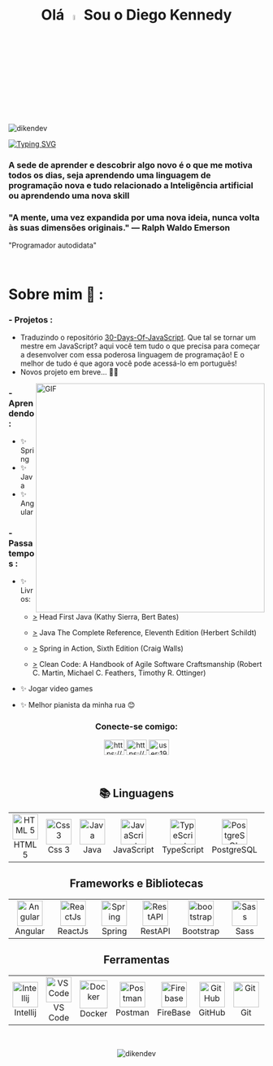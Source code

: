 <h1 align="center"> Olá <img src="https://media.giphy.com/media/hvRJCLFzcasrR4ia7z/giphy.gif" width="5%"> Sou o Diego Kennedy </h1>
<p align="left"> <img src="https://komarev.com/ghpvc/?username=dikendev&label=Profile%20views&color=0e75b6&style=flat" alt="dikendev" /> </p>

[![Typing SVG](https://readme-typing-svg.demolab.com?font=Fira+Code&size=26&duration=2800&pause=1000&color=8BF72E&width=435&lines=Dev+fullstack+%40devs2blu)](https://git.io/typing-svg)

<h3 align="left">A sede de aprender e descobrir algo novo é o que me motiva todos os dias, seja aprendendo uma linguagem de programação nova e tudo relacionado a Inteligência artificial ou aprendendo uma nova skill</h3>
<h3 align="left">"A mente, uma vez expandida por uma nova ideia, nunca volta às suas dimensões originais."
― Ralph Waldo Emerson
</h3>
<p align="left">"Programador autodidata"
</p>


</br>

# Sobre mim 💬 :
### - Projetos :
- Traduzindo o repositório <a href = "https://github.com/Dikendev/30-Days-Of-JavaScript">30-Days-Of-JavaScript</a>. Que tal se tornar um mestre em JavaScript? aqui você tem tudo o que precisa para começar a desenvolver com essa poderosa linguagem de programação! E o melhor de tudo é que agora você pode acessá-lo em português!
- Novos projeto em breve... 🥰🤩

<img hight="550" width="450" alt="GIF" align="right" src="https://github.com/Xx-Ashutosh-xX/Xx-Ashutosh-xX/blob/master/assets/1936.gif">

### - Aprendendo :
- ✨ Spring
- ✨ Java
- ✨ Angular

### - Passatempos : 
- ✨ Livros: 
  -  <a href = "https://www.amazon.com.br/Head-First-Java-Kathy-Sierra/dp/0596009208/ref=sr_1_2?adgrpid=132213015830&gclid=CjwKCAiAmJGgBhAZEiwA1JZoljy_DzHRGUyevS_j8HninvjuAfJrye0xew0TmlgS4zz09xI2JB6VPhoCqWoQAvD_BwE&hvadid=552235398409&hvdev=c&hvlocphy=9102327&hvnetw=g&hvqmt=e&hvrand=2827023926750463463&hvtargid=kwd-161529502&hydadcr=14662_10954484&keywords=head+first+java&qid=1678073043&sr=8-2&ufe=app_do%3Aamzn1.fos.fcd6d665-32ba-4479-9f21-b774e276a678">></a> Head First Java (Kathy Sierra, Bert Bates)
  
  - <a href = "https://www.amazon.com.br/Java-Complete-Reference-Herbert-Schildt/dp/1260440230/ref=sr_1_1?__mk_pt_BR=%C3%85M%C3%85%C5%BD%C3%95%C3%91&crid=E1DFFOJLWO6O&keywords=Java+The+Complete+Reference%2C+Eleventh+Edition&qid=1678073323&sprefix=java+the+complete+reference+eleventh+edition%2Caps%2C199&sr=8-1">></a> Java The Complete Reference, Eleventh Edition (Herbert Schildt)

  - <a href = "https://www.amazon.com.br/Spring-Action-Sixth-Craig-Walls/dp/1617297577/ref=asc_df_1617297577/?tag=googleshopp00-20&linkCode=df0&hvadid=379735814613&hvpos=&hvnetw=g&hvrand=6640713608588846521&hvpone=&hvptwo=&hvqmt=&hvdev=c&hvdvcmdl=&hvlocint=&hvlocphy=9102327&hvtargid=pla-1222916079344&psc=1">></a> Spring in Action, Sixth Edition (Craig Walls)
 
  - <a href = "https://www.amazon.com.br/Clean-Code-Handbook-Software-Craftsmanship/dp/0132350882/ref=asc_df_0132350882/?tag=googleshopp00-20&linkCode=df0&hvadid=379787788238&hvpos=&hvnetw=g&hvrand=12907842868347755049&hvpone=&hvptwo=&hvqmt=&hvdev=c&hvdvcmdl=&hvlocint=&hvlocphy=9102327&hvtargid=pla-435472505264&psc=1">></a> Clean Code: A Handbook of Agile Software Craftsmanship (Robert C. Martin, Michael C. Feathers, Timothy R. Ottinger)
  
- ✨ Jogar video games
- ✨ Melhor pianista da minha rua 😊


<h3 align="center">Conecte-se comigo:</h3>
<p align="center">
  <a href="https://www.instagram.com/diken.developer/" target="blank">
    <img align="center" src="https://raw.githubusercontent.com/rahuldkjain/github-profile-readme-generator/master/src/images/icons/Social/instagram.svg" alt="https://www.instagram.com/diken.developer/" height="30" width="40" />
  </a>
  <a href="https://www.linkedin.com/in/diken-developer/" target="blank">
    <img align="center" src="https://raw.githubusercontent.com/rahuldkjain/github-profile-readme-generator/master/src/images/icons/Social/linked-in-alt.svg" alt="https://www.linkedin.com/in/diken-developer/" height="30" width="40" />
  </a>
  <a href="https://stackoverflow.com/users/user:19404053" target="blank">
    <img align="center" src="https://raw.githubusercontent.com/rahuldkjain/github-profile-readme-generator/master/src/images/icons/Social/stack-overflow.svg" alt="user:19404053" height="30" width="40" />
  </a>
</p>
</br>
<div align="center">


 <h2> <strong> 📚 Linguagens </strong></h2>
<table>
  <tr>
     <td align="center" width="96">
      <a href="https://www.w3schools.com/html/" target="_blank" rel="noreferrer">
       <img src="https://cdn.jsdelivr.net/gh/devicons/devicon/icons/html5/html5-plain-wordmark.svg" width="50" height="50" alt="HTML 5" />
      </a>
      <br>HTML 5
    </td>
     <td align="center" width="96">
       <a href="https://www.w3schools.com/css/" target="_blank" rel="noreferrer"> 
        <img src="https://cdn.jsdelivr.net/gh/devicons/devicon/icons/css3/css3-plain-wordmark.svg" width="50" height="50" alt="Css 3" />
        </a>
      <br>Css 3
    </td> 
    <td align="center" width="96">
       <a href="https://www.w3schools.com/java/" target="_blank" rel="noreferrer"> 
        <img src="https://techstack-generator.vercel.app/java-icon.svg" width="50" height="50" alt="Java" />
        </a>
      <br>Java
    </td>
    <td align="center" width="96">
       <a href="https://developer.mozilla.org/en-US/docs/Web/JavaScript/" target="_blank" rel="noreferrer"> 
        <img src="https://techstack-generator.vercel.app/js-icon.svg" width="50" height="50" alt="JavaScript ES6"/>
        </a>
      <br>JavaScript
    </td>
     <td align="center" width="96">
       <a href="https://www.typescriptlang.org/" target="_blank" rel="noreferrer"> 
        <img src="https://techstack-generator.vercel.app/ts-icon.svg" width="50" height="50" alt="TypeScript"/>
        </a>
      <br>TypeScript
    </td>
    <td align="center" width="96">
        <img src="https://skillicons.dev/icons?i=postgres" width="50" height="50" alt="PostgreSQL" />
      <br>PostgreSQL
    </td>
    <td align="center" width="96">
        <a href="https://www.mysql.com/" target="_blank" rel="noreferrer">
        <img src="https://techstack-generator.vercel.app/mysql-icon.svg" width="50" height="50" alt="Mysql" />
        </a>
      <br>Mysql
    </td>
    </tr>
  </table>


  <h2> <strong> Frameworks e Bibliotecas </strong></h2>
  <table>
  <tr>
      <td align="center" width="96">
        <a href="https://angular.io/" target="_blank" rel="noreferrer"> 
          <img src="https://cdn.jsdelivr.net/gh/devicons/devicon/icons/angularjs/angularjs-original.svg" width="50" height="50" alt="Angular" />
        </a>
        <br>Angular
      </td>
      <td align="center" width="96">
        <a href="https://legacy.reactjs.org/" target="_blank" rel="noreferrer"> 
          <img src="https://techstack-generator.vercel.app/react-icon.svg" width="50" height="50" alt="ReactJs" />
        </a>
        <br>ReactJs
      </td>
      <td align="center" width="96">
        <a href="https://spring.io/" target="_blank" rel="noreferrer"> 
          <img src="https://cdn.jsdelivr.net/gh/devicons/devicon/icons/spring/spring-original-wordmark.svg" width="50" height="50" alt="Spring" />
        </a>  
        <br>Spring
      </td>
      <td align="center" width="96">
        <a href="https://www.redhat.com/pt-br/topics/api/what-is-a-rest-api" target="_blank" rel="noreferrer"> 
          <img src="https://techstack-generator.vercel.app/restapi-icon.svg" width="50" height="50" alt="RestAPI" />
        </a>  
        <br>RestAPI
      </td>
      <td align="center" width="96">
        <a href="https://getbootstrap.com/" target="_blank" rel="noreferrer">
          <img src="https://skillicons.dev/icons?i=bootstrap" width="50" height="50" alt="bootstrap" />
        </a>
        <br>Bootstrap
      </td>
    <td align="center" width="96">
        <a href="https://sass-lang.com/" target="_blank" rel="noreferrer"> 
          <img src="https://techstack-generator.vercel.app/sass-icon.svg" width="50" height="50" alt="Sass" />
        </a>  
        <br>Sass
      </td>
  </tr>
  </table>

  <h2> <strong> Ferramentas </strong></h2>
  <table>
    <tr>
      <td align="center"  width="96">
       <a href="https://www.jetbrains.com/pt-br/idea/" target="_blank" rel="noreferrer"> 
         <img src="https://cdn.jsdelivr.net/gh/devicons/devicon/icons/intellij/intellij-original.svg" width="50" height="50" alt="Intellij" />
       </a>
       <br>Intellij
      </td>
      <td align="center"  width="96">
        <a href="https://code.visualstudio.com/" target="_blank" rel="noreferrer"> 
         <img src="https://upload.wikimedia.org/wikipedia/commons/9/9a/Visual_Studio_Code_1.35_icon.svg" width="50" height="50" alt="VS Code"/>
       </a>
       <br>VS Code
      </td>
      <td align="center" width="96">
        <img src="https://techstack-generator.vercel.app/docker-icon.svg" width="55" height="55" alt="Docker" />
        <br>Docker
      </td>
      <td align="center" width="96">
        <img src="https://user-images.githubusercontent.com/25181517/192109061-e138ca71-337c-4019-8d42-4792fdaa7128.png" width="50" height="50" alt="Postman" />
        <br>Postman
      </td>
      <td align="center" width="96">
        <img src="https://cdn.jsdelivr.net/gh/devicons/devicon/icons/firebase/firebase-plain.svg" width="50" height="50" alt="Firebase" />
        <br>FireBase
      </td>
      <td align="center" width="96">
        <img src="https://techstack-generator.vercel.app/github-icon.svg" width="50" height="50" alt="GitHub" />
        <br>GitHub
      </td>
       <td align="center" width="96">
        <a href="#git" >
          <img src="https://upload.wikimedia.org/wikipedia/commons/thumb/3/3f/Git_icon.svg/1200px-Git_icon.svg.png" width="50" height="50" alt="Git" />
        </a>
        <br>Git
      </td>
       <td align="center" width="96">
        <a href="https://www.gnu.org/software/bash/" target="_blank" rel="noreferrer"> 
         <img src="https://www.vectorlogo.zone/logos/gnu_bash/gnu_bash-icon.svg" width="48" height="48" alt="Bash" />
        </a>
        <br>Bash
      </td>
    </tr> 
  </table>  
  </br>
</div>

<p align="center"><img src="https://github-readme-stats.vercel.app/api/top-langs?username=dikendev&show_icons=true&locale=en&" alt="dikendev" /></p>

